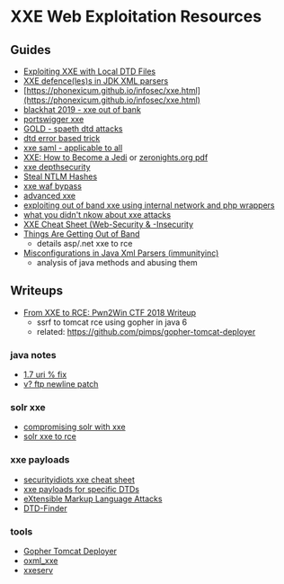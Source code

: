 # XXE Web Exploitation Resources

## Guides

* [Exploiting XXE with Local DTD Files](https://mohemiv.com/all/exploiting-xxe-with-local-dtd-files/)
* [XXE defence(les)s in JDK XML parsers](https://www.blackhat.com/docs/us-15/materials/us-15-Wang-FileCry-The-New-Age-Of-XXE-java-wp.pdf)
* [https://phonexicum.github.io/infosec/xxe.html](https://phonexicum.github.io/infosec/xxe.html)
* [blackhat 2019 - xxe out of bank](https://www.slideshare.net/qqlan/bh-ready-v4)
* [portswigger xxe](https://portswigger.net/web-security/xxe)
* [GOLD - spaeth dtd attacks](https://www.nds.ruhr-uni-bochum.de/media/nds/arbeiten/2015/11/04/spaeth-dtd_attacks.pdf)
* [dtd error based trick](https://mohemiv.com/all/exploiting-xxe-with-local-dtd-files/)
* [xxe saml - applicable to all](https://web-in-security.blogspot.com/2014/11/detecting-and-exploiting-xxe-in-saml.html)
* [XXE: How to Become a Jedi](https://www.slideshare.net/ssuserf09cba/xxe-how-to-become-a-jedi) or [zeronights.org pdf](https://2017.zeronights.org/wp-content/uploads/materials/ZN17_yarbabin_XXE_Jedi_Babin.pdf)
* [xxe depthsecurity](https://depthsecurity.com/blog/exploitation-xml-external-entity-xxe-injection)
* [Steal NTLM Hashes](https://techblog.mediaservice.net/2018/02/from-xml-external-entity-to-ntlm-domain-hashes/)
* [xxe waf bypass](https://lab.wallarm.com/xxe-that-can-bypass-waf-protection-98f679452ce0)
* [advanced xxe](https://gosecure.github.io/presentations/2019-06-19-hack_in_paris/HIP2019-Advanced_XXE_Exploitation.pdf)
* [exploiting out of band xxe using internal network and php wrappers](https://mahmoudsec.blogspot.com/2019/08/exploiting-out-of-band-xxe-using.html)
* [what you didn't nkow about xxe attacks](https://www.youtube.com/watch?v=eHSNT8vWLfc)
* [XXE Cheat Sheet (Web-Security & -Insecurity](https://web-in-security.blogspot.com/2016/03/xxe-cheat-sheet.html)
* [Things Are Getting Out of Band](https://blog.zsec.uk/out-of-band-xxe-2/)
    - details asp/.net xxe to rce
* [Misconfigurations in Java Xml Parsers (immunityinc)](https://immunityservices.blogspot.com/2021/02/misconfigurations-in-java-xml-parsers.html)
    - analysis of java methods and abusing them

## Writeups
* [From XXE to RCE: Pwn2Win CTF 2018 Writeup](https://bookgin.tw/2018/12/04/from-xxe-to-rce-pwn2win-ctf-2018-writeup/)
    - ssrf to tomcat rce using gopher in java 6
    - related: https://github.com/pimps/gopher-tomcat-deployer

### java notes

* [1.7 uri % fix](http://lab.onsec.ru/2014/06/xxe-oob-exploitation-at-java-17.html)
* [v? ftp newline patch](https://blog.tint0.com/2019/03/a-saga-of-code-executions-on-zimbra.html)

### solr xxe

* [compromising solr with xxe](https://www.agarri.fr/blog/archives/2013/11/27/compromising_an_unreachable_solr_server_with_cve-2013-6397/index.html)
* [solr xxe to rce](https://packetstormsecurity.com/files/144678/Apache-Solr-7.0.1-XXE-Injection-Code-Execution.html)

### xxe payloads
* [securityidiots xxe cheat sheet](https://securityidiots.com/Web-Pentest/XXE/XXE-Cheat-Sheet-by-SecurityIdiots.html)
* [xxe payloads for specific DTDs](https://github.com/GoSecure/dtd-finder/blob/698fd678f26395e1c7c097525f7182aecad0cd5f/list/xxe_payloads.md)
* [eXtensible Markup Language Attacks](http://raviramesh.info/xml-attacks.html)
* [DTD-Finder](https://github.com/GoSecure/dtd-finder)

### tools
* [Gopher Tomcat Deployer](https://github.com/pimps/gopher-tomcat-deployer)
* [oxml_xxe](https://github.com/BuffaloWill/oxml_xxe)
* [xxeserv](https://github.com/staaldraad/xxeserv)